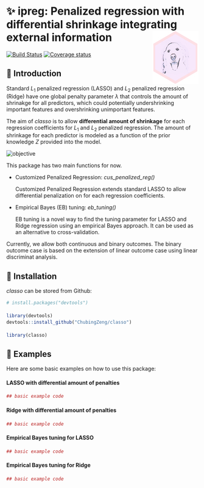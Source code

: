 <!-- README.md is generated from README.Rmd. Please edit that file -->

:sparkles: ipreg: Penalized regression with differential shrinkage integrating external information <img src="man/figures/logo.png" align="right" />
==================================================================================

[![Build Status](https://travis-ci.org/ChubingZeng/classo.svg?branch=master)](https://travis-ci.org/ChubingZeng/classo)
[![Coverage status](https://codecov.io/gh/ChubingZeng/classo/branch/master/graph/badge.svg)](https://codecov.io/github/ChubingZeng/classo?branch=master)



&#x1F4D7;  Introduction
------------

Standard *L*<sub>1</sub> penalized regression (LASSO) and *L*<sub>2</sub> penalized regression (Ridge) have one global penalty parameter *λ* that controls the amount of shrinakge for all predictors, which could potentially undershrinking important features and overshrinking unimportant features.

The aim of *classo* is to allow **differential amount of shrinkage** for each regression coefficients for *L*<sub>1</sub> and *L*<sub>2</sub> penalized regression. The amount of shrinkage for each predictor is modeled as a function of the prior knowledge *Z* provided into the model.

![objective](https://user-images.githubusercontent.com/23446412/55191031-5537b280-515e-11e9-89dd-a991275a4a83.png)

This package has two main functions for now.

-   Customized Penalized Regression: *cus_penalized_reg()* 

    Customized Penalized Regression extends standard LASSO to allow differential penalization on for each regression coefficients. 

-   Empirical Bayes (EB) tuning: *eb_tuning()* 

    EB tuning is a novel way to find the tuning parameter for LASSO and Ridge regression using an empirical Bayes approach. It can be used as an alternative to cross-validation.

Currently, we allow both continuous and binary outcomes. The binary outcome case is based on the extension of linear outcome case using linear discriminat analysis.

&#x1F4D9;  Installation
------------
*classo* can be stored from Github:

``` r
# install.packages("devtools")

library(devtools)
devtools::install_github("ChubingZeng/classo")

library(classo)
```

&#x1F4D8;  Examples
-------
Here are some basic examples on how to use this package:
#### LASSO with differential amount of penalties
``` r
## basic example code
```
#### Ridge with differential amount of penalties
``` r
## basic example code
```
#### Empirical Bayes tuning for LASSO
``` r
## basic example code
```
#### Empirical Bayes tuning for Ridge
``` r
## basic example code
```
